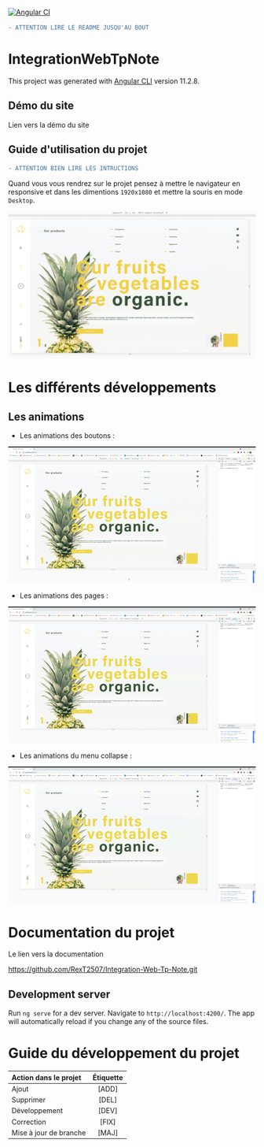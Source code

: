 [![Angular CI](https://github.com/RexT2507/Integration-Web-Tp-Note/actions/workflows/angular.yml/badge.svg)](https://github.com/RexT2507/Integration-Web-Tp-Note/actions/workflows/angular.yml)


```diff
- ATTENTION LIRE LE README JUSQU'AU BOUT
```

# IntegrationWebTpNote

This project was generated with [Angular CLI](https://github.com/angular/angular-cli) version 11.2.8.

## Démo du site

Lien vers la démo du site


## Guide d'utilisation du projet

```diff
- ATTENTION BIEN LIRE LES INTRUCTIONS
```

Quand vous vous rendrez sur le projet pensez à mettre le navigateur en responsive et dans les dimentions `1920x1080` et mettre la souris en mode `Desktop`.

![Alt Text](https://github.com/RexT2507/Integration-Web-Tp-Note/blob/master/src/assets/resolution.PNG)

# Les différents développements

## Les animations

+ Les animations des boutons :

![Alt Text](https://github.com/RexT2507/Integration-Web-Tp-Note/blob/master/src/assets/ezgif-2-106641d20bea.gif)

+ Les animations des pages :

![Alt Text](https://github.com/RexT2507/Integration-Web-Tp-Note/blob/master/src/assets/ezgif-4-e7a456aceaee.gif)

+ Les animations du menu collapse :

![Alt Text](https://github.com/RexT2507/Integration-Web-Tp-Note/blob/master/src/assets/ezgif-4-dabcded73877.gif)

# Documentation du projet

Le lien vers la documentation

https://github.com/RexT2507/Integration-Web-Tp-Note.git

## Development server

Run `ng serve` for a dev server. Navigate to `http://localhost:4200/`. The app will automatically reload if you change any of the source files.

# Guide du développement du projet

| Action dans le projet |    Étiquette    |
| :---------------      |:---------------:|
| Ajout                 |      [ADD]      |
| Supprimer             |      [DEL]      |
| Développement         |      [DEV]      |
| Correction            |      [FIX]      |
| Mise à jour de branche|      [MAJ]      |
